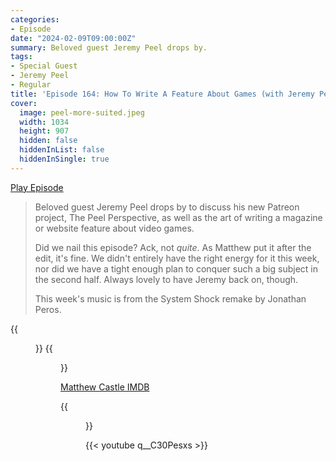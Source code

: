 ```yaml
---
categories:
- Episode
date: "2024-02-09T09:00:00Z"
summary: Beloved guest Jeremy Peel drops by.
tags:
- Special Guest
- Jeremy Peel
- Regular
title: 'Episode 164: How To Write A Feature About Games (with Jeremy Peel)'
cover: 
  image: peel-more-suited.jpeg
  width: 1034
  height: 907
  hidden: false
  hiddenInList: false
  hiddenInSingle: true
---
```


[Play Episode](https://www.patreon.com/posts/episode-164-how-98122832)
> Beloved guest Jeremy Peel drops by to discuss his new Patreon project, The Peel Perspective, as well as the art of writing a magazine or website feature about video games. 
>
> Did we nail this episode? Ack, not *quite*. As Matthew put it after the edit, it's fine. We didn't entirely have the right energy for it this week, nor did we have a tight enough plan to conquer such a big subject in the second half. Always lovely to have Jeremy back on, though. 
>
> This week's music is from the System Shock remake by Jonathan Peros. 

{{<figure 
    src="edge-395.jpeg" 
    caption="Edge 395, featuring Jeremy's cover world premiere. Image Credit: GGABronco" 
    alt="Edge 395">}}
{{<figure 
    src="peel-more-suited.jpeg" 
    caption="Image Credit: cboy77" 
    alt="Peel More Suited">}}

[Matthew Castle IMDB](https://www.imdb.com/name/nm7640062/)

{{<figure 
    src="kiefer-matthew.png" 
    alt="Kiefer & Matthew, together at last" >}}

{{< youtube q__C30Pesxs >}}
